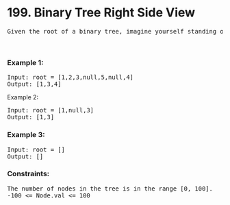 # 199. Binary Tree Right Side View

<pre>Given the root of a binary tree, imagine yourself standing on the right side of it, return the values of the nodes you can see ordered from top to bottom.

 </pre>

### Example 1:

<pre>
Input: root = [1,2,3,null,5,null,4]
Output: [1,3,4]</pre>
Example 2:

<pre>Input: root = [1,null,3]
Output: [1,3]</pre>

### Example 3:

<pre>Input: root = []
Output: []</pre>
 

### Constraints:

<pre>The number of nodes in the tree is in the range [0, 100].
-100 <= Node.val <= 100
</pre>

